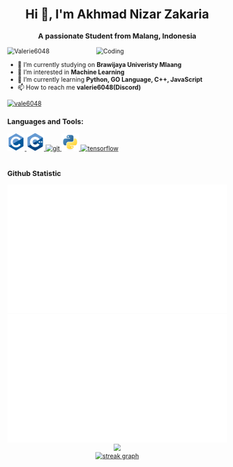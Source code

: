 <h1 align="center">Hi 👋, I'm Akhmad Nizar Zakaria</h1>
<h3 align="center">A passionate Student from Malang, Indonesia</h3>
<img align="right" alt="Coding" width="300" src="https://media.giphy.com/media/CuuSHzuc0O166MRfjt/giphy.gif">

<p align="left"> <img src="https://komarev.com/ghpvc/?username=Valerie6048&label=Profile%20views&color=0e75b6&style=flat" alt="Valerie6048" /> </p>

- 🔭 I’m currently studying on **Brawijaya Univeristy Mlaang**
- 👀 I’m interested in **Machine Learning**
- 🌱 I’m currently learning **Python, GO Language, C++, JavaScript**
- 📫 How to reach me **valerie6048(Discord)**


<p align="left"> <a href="https://twitter.com/vale6048" target="blank"><img src="https://img.shields.io/twitter/follow/vale6048?logo=twitter&style=for-the-badge" alt="vale6048" /></a> </p>

</p>

<h3 align="left">Languages and Tools:</h3>
<p align="left"> <a href="https://www.cprogramming.com/" target="_blank" rel="noreferrer"> <img src="https://raw.githubusercontent.com/devicons/devicon/master/icons/c/c-original.svg" alt="c" width="40" height="40"/> </a> <a href="https://www.w3schools.com/cpp/" target="_blank" rel="noreferrer"> <img src="https://raw.githubusercontent.com/devicons/devicon/master/icons/cplusplus/cplusplus-original.svg" alt="cplusplus" width="40" height="40"/> </a> <a href="https://git-scm.com/" target="_blank" rel="noreferrer"> <img src="https://www.vectorlogo.zone/logos/git-scm/git-scm-icon.svg" alt="git" width="40" height="40"/> </a> <a href="https://www.python.org" target="_blank" rel="noreferrer"> <img src="https://raw.githubusercontent.com/devicons/devicon/master/icons/python/python-original.svg" alt="python" width="40" height="40"/> </a> <a href="https://www.tensorflow.org" target="_blank" rel="noreferrer"> <img src="https://www.vectorlogo.zone/logos/tensorflow/tensorflow-icon.svg" alt="tensorflow" width="40" height="40"/> </a> </p>

# 
### Github Statistic

<div align="center">
  <a href="https://github.com/Valerie6048">
    <img src="https://raw.githubusercontent.com/Valerie6048/github-stats/master/generated/overview.svg#gh-dark-mode-only"/>
    <img src="https://raw.githubusercontent.com/Valerie6048/github-stats/master/generated/languages.svg#gh-dark-mode-only" />  
</div>

<div align="center">
  <a href="https://github.com/Valerie6048">
    <img height="200em" src="https://github-readme-stats.vercel.app/api?username=Valerie6048&show_icons=true&theme=tokyonight"/>  

<div align="center">
  <img src="https://streak-stats.demolab.com?user=Valerie6048&locale=en&mode=weekly&theme=dracula&hide_border=false&border_radius=5" height="200" alt="streak graph"  />
</div>


<!---

<div align="center">
  <a href="https://git.io/streak-stats"><img src="https://github-readme-streak-stats.herokuapp.com?user=Valerie6048&theme=dark&mode=weekly" alt="GitHub Streak" /></a>
</div>

Valerie6048/NiinYa is a ✨ special ✨ repository because its `README.md` (this file) appears on your GitHub profile.
You can click the Preview link to take a look at your changes.

<p align="left">
<a href="https://github.com/Valerie6048">
  <img height="180em" src="https://github-readme-stats-eight-theta.vercel.app/api?username=Valerie6048&show_icons=true&theme=algolia&include_all_commits=true&count_private=true"/>
  <img height="180em" src="https://github-readme-stats-eight-theta.vercel.app/api/top-langs/?username=Valerie6048&layout=compact&langs_count=8&theme=algolia"/>
</a>
</p>

![](https://raw.githubusercontent.com/Valerie6048/github-stats/master/generated/overview.svg#gh-dark-mode-only)
![](https://raw.githubusercontent.com/Valerie6048/github-stats/master/generated/overview.svg#gh-light-mode-only)

![](https://raw.githubusercontent.com/Valerie6048/github-stats/master/generated/languages.svg#gh-dark-mode-only)
![](https://raw.githubusercontent.com/Valerie6048/github-stats/master/generated/languages.svg#gh-light-mode-only)

<p align="left">
<a href="https://github.com/Valerie6048">
  <img height="180em" src="https://github-readme-stats-eight-theta.vercel.app/api?username=Valerie6048&show_icons=true&theme=algolia&include_all_commits=true&count_private=true"/>
  <img height="180em" src="https://github-readme-stats-eight-theta.vercel.app/api/top-langs/?username=Valerie6048&layout=compact&langs_count=8&theme=algolia"/>
</a>
</p>




--->
